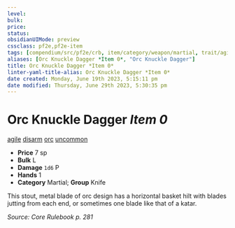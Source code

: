 ```yaml
---
level:
bulk:
price:
status:
obsidianUIMode: preview
cssclass: pf2e,pf2e-item
tags: [compendium/src/pf2e/crb, item/category/weapon/martial, trait/agile, trait/disarm, trait/orc, trait/uncommon]
aliases: [Orc Knuckle Dagger *Item 0*, "Orc Knuckle Dagger"]
title: Orc Knuckle Dagger *Item 0*
linter-yaml-title-alias: Orc Knuckle Dagger *Item 0*
date created: Monday, June 19th 2023, 5:15:11 pm
date modified: Thursday, June 29th 2023, 5:30:35 pm
---
```


# Orc Knuckle Dagger *Item 0*

[agile](rules/traits/agile.md) [disarm](rules/traits/disarm.md) [orc](rules/traits/orc.md) [uncommon](rules/traits/uncommon.md)  

- **Price** 7 sp
- **Bulk** L
- **Damage** `1d6` P
- **Hands** 1
- **Category** Martial; **Group** Knife

This stout, metal blade of orc design has a horizontal basket hilt with blades jutting from each end, or sometimes one blade like that of a katar.

*Source: Core Rulebook p. 281*

